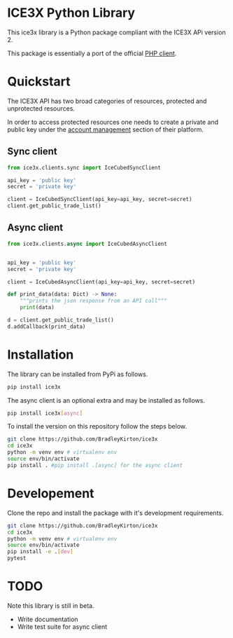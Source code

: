 # ICE3X Python Library

This ice3x library is a Python package compliant with the ICE3X APi version 2.

This package is essentially a port of the official [PHP client](https://github.com/ICE3X/v2-PHP).

# Quickstart

The ICE3X API has two broad categories of resources, protected and unprotected resources.

In order to access protected resources one needs to create a private and public key under the [account management](https://ice3x.com/account/api) section of their platform.

## Sync client

```python
from ice3x.clients.sync import IceCubedSyncClient

api_key = 'public key'
secret = 'private key'

client = IceCubedSyncClient(api_key=api_key, secret=secret)
client.get_public_trade_list()
```


## Async client

```python
from ice3x.clients.async import IceCubedAsyncClient


api_key = 'public key'
secret = 'private key'

client = IceCubedAsyncClient(api_key=api_key, secret=secret)

def print_data(data: Dict) -> None:
    """prints the json response from an API call"""
    print(data)

d = client.get_public_trade_list()
d.addCallback(print_data)
```

# Installation

The library can be installed from PyPi as follows.

```bash
pip install ice3x
```

The async client is an optional extra and may be installed as follows.

```bash
pip install ice3x[async]
```

To install the version on this repository follow the steps below.

```bash
git clone https://github.com/BradleyKirton/ice3x
cd ice3x
python -m venv env # virtualenv env
source env/bin/activate
pip install . #pip install .[async] for the async client
```


# Developement

Clone the repo and install the package with it's development requirements.

```bash
git clone https://github.com/BradleyKirton/ice3x
cd ice3x
python -m venv env # virtualenv env
source env/bin/activate
pip install -e .[dev]
pytest
```

# TODO

Note this library is still in beta.

- Write documentation
- Write test suite for async client